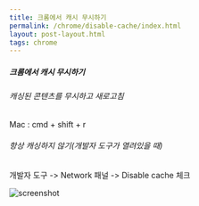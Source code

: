 ```yaml
---
title: 크롬에서 캐시 무시하기
permalink: /chrome/disable-cache/index.html
layout: post-layout.html
tags: chrome
---
```


##### 크롬에서 캐시 무시하기

###### 캐싱된 콘텐츠를 무시하고 새로고침

Mac : cmd + shift + r

###### 항상 캐싱하지 않기(개발자 도구가 열려있을 때)

개발자 도구 -> Network 패널 -> Disable cache 체크

![screenshot](01.png)
